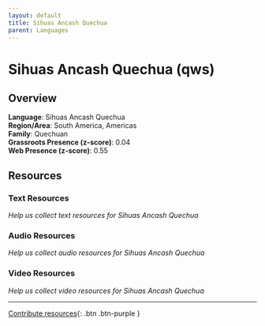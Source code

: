 ```yaml
---
layout: default
title: Sihuas Ancash Quechua
parent: Languages
---
```


# Sihuas Ancash Quechua (qws)

## Overview

**Language**: Sihuas Ancash Quechua  
**Region/Area**: South America, Americas  
**Family**: Quechuan  
**Grassroots Presence (z-score)**: 0.04  
**Web Presence (z-score)**: 0.55  

## Resources

### Text Resources
*Help us collect text resources for Sihuas Ancash Quechua*

### Audio Resources
*Help us collect audio resources for Sihuas Ancash Quechua*

### Video Resources
*Help us collect video resources for Sihuas Ancash Quechua*

---

[Contribute resources](https://forms.office.com/e/1SfLJx3u1r){: .btn .btn-purple }
